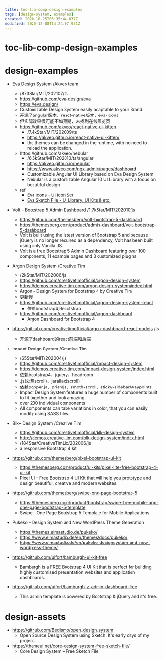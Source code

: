 ```yaml
---
title: toc-lib-comp-design-examples
tags: [design-system, examples]
created: 2020-10-25T05:35:44.837Z
modified: 2020-12-08T14:24:07.931Z
---
```


# toc-lib-comp-design-examples

# design-examples

- Eva Design System /Akveo team
  - /873Star/MIT/202107/ts
  - https://github.com/eva-design/eva
  - https://eva.design/
  - Customizable Design System easily adaptable to your Brand.
  - 开源了angular版本、react-native版本、eva-icons
  - 但实际效果很可能不如预期，未找到在线预览页
  - https://github.com/akveo/react-native-ui-kitten
    - /7.4kStar/MIT/202009/ts
    - https://akveo.github.io/react-native-ui-kitten/
    - the themes can be changed in the runtime, with no need to reload the application.
  - https://github.com/akveo/nebular
    - /6.6kStar/MIT/202010/ts/angular
    - https://akveo.github.io/nebular
    - https://www.akveo.com/ngx-admin/pages/dashboard
    - Customizable Angular UI Library based on Eva Design System
    - Nebular is a customizable Angular 10 UI Library with a focus on beautiful design
  - ref
    - [Eva Icons - UI Icon Set](https://akveo.github.io/eva-icons)
    - [Eva Sketch File - UI Library, UI Kits & etc.](https://gumroad.com/akveo)

- Volt - Bootstrap 5 Admin Dashboard /1.7kStar/MIT/202010/js
  - https://github.com/themesberg/volt-bootstrap-5-dashboard
  - https://themesberg.com/product/admin-dashboard/volt-bootstrap-5-dashboard
  - Volt is built using the latest version of Bootstrap 5 and because jQuery is no longer required as a dependency, Volt has been built using only Vanilla JS.
  - Volt is a free Bootstrap 5 Admin Dashboard featuring over 100 components, 11 example pages and 3 customized plugins.

- Argon Design System /Creative Tim
  - /2kStar/MIT/202006/js
  - https://github.com/creativetimofficial/argon-design-system
  - https://demos.creative-tim.com/argon-design-system/index.html
  - Argon - Design System for Bootstrap 4 by Creative Tim
  - 更新慢
  - https://github.com/creativetimofficial/argon-design-system-react
    - 依赖bootstrap4,Reactstrap
  - https://github.com/creativetimofficial/argon-dashboard
    - Argon Dashboard for Bootstrap 4
- https://github.com/creativetimofficial/argon-dashboard-react-nodejs  /js
  - 开源了dashboard的react前端和后端

- Impact Design System /Creative Tim
  - /65Star/MIT/202004/js
  - https://github.com/creativetimofficial/impact-design-system
  - https://demos.creative-tim.com/impact-design-system/index.html
  - 依赖bootstrap4、jquery、headroom
  - .js(处理scroll)、jarallax(scroll)
  - 依赖popper.js、prismjs、smoth-scroll、sticky-sidebar/waypoints
  - Impact Design System features a huge number of components built to fit together and look amazing.
  - over 200 individual components
  - All components can take variations in color, that you can easily modify using SASS files.

- Blk• Design System /Creative Tim
  - https://github.com/creativetimofficial/blk-design-system
  - http://demos.creative-tim.com/blk-design-system/index.html
  - /184Star/CreativeTimLic/202006/js
  - a responsive Bootstrap 4 kit

- https://github.com/themesberg/pixel-bootstrap-ui-kit
  - https://themesberg.com/product/ui-kits/pixel-lite-free-bootstrap-4-ui-kit
  - Pixel UI - Free Bootstrap 4 UI Kit that will help you prototype and design beautiful, creative and modern websites.
- https://github.com/themesberg/swipe-one-page-bootstrap-5
  - https://themesberg.com/product/bootstrap/swipe-free-mobile-app-one-page-bootstrap-5-template
  - Swipe - One Page Bootstrap 5 Template for Mobile Applications
- Pukeko – Design System and New WordPress Theme Generation
  - https://themes.elmastudio.de/pukeko/
  - https://www.elmastudio.de/en/themes/docs/pukeko/
  - https://www.elmastudio.de/en/pukeko-designsystem-and-new-wordpress-theme/
- https://github.com/uifort/bamburgh-ui-kit-free
  - Bamburgh is a FREE Bootstrap 4 UI Kit that is perfect for building highly customised presentation websites and application dashboards.
- https://github.com/uifort/bamburgh-z-admin-dashboard-free
  - This admin template is powered by Bootstrap & jQuery and it's free. 
# design-assets
- https://github.com/Bedismo/open_design_system
  - Open Source Design System using Sketch. It's early days of my project.
- https://themeui.net/core-design-system-free-sketch-file/
  - Core Design System – Free Sketch File
